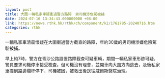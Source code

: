 ```yaml
---
layout: post
title: 大圍一輛私家車疑衝過警方路障　男司機涉危駕被捕
date: 2024-07-16 13:34:43.000000000 +08:00
link: https://news.rthk.hk/rthk/ch/component/k2/1761785-20240716.htm
categories: rthk
---
```


一輛私家車清晨懷疑在大圍衝過警方截查的路障，年約30歲的男司機涉嫌危險駕駛被捕。

早上約7時，警方在青沙公路設置路障截查可疑車輛，期間一輛私家車形跡可疑，警員要求司機停車接受檢查，但司機沒有理會，並開車向大圍方向逃去，及後私家車撞到路邊欄杆停下，司機被困，被救出後送往威爾斯醫院治理。
